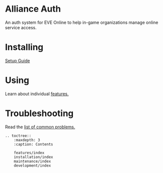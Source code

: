 
# Alliance Auth

An auth system for EVE Online to help in-game organizations manage online service access. 

# Installing

[Setup Guide](installation/auth/allianceauth.md)

# Using

Learn about individual [features.](features/index.md)

# Troubleshooting

Read the [list of common problems.](maintenance/troubleshooting.md)


```eval_rst
.. toctree::
    :maxdepth: 3
    :caption: Contents

    features/index
    installation/index
    maintenance/index
    development/index
```
